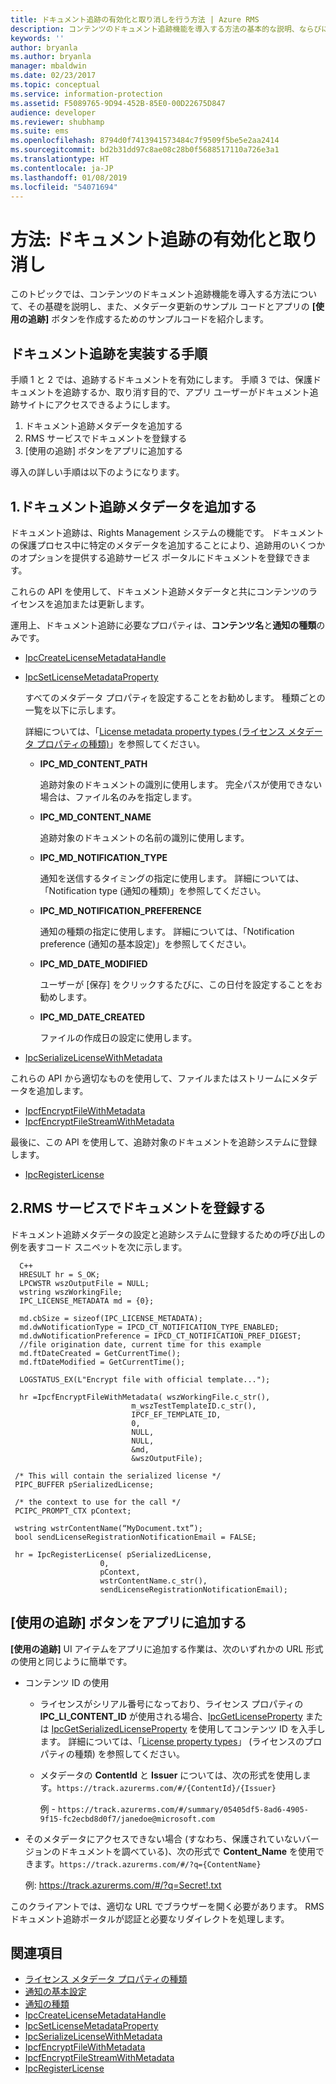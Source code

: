 ```yaml
---
title: ドキュメント追跡の有効化と取り消しを行う方法 | Azure RMS
description: コンテンツのドキュメント追跡機能を導入する方法の基本的な説明、ならびにメタデータ更新のサンプル コードとアプリの [使用の追跡] ボタンのサンプルコードを紹介します。
keywords: ''
author: bryanla
ms.author: bryanla
manager: mbaldwin
ms.date: 02/23/2017
ms.topic: conceptual
ms.service: information-protection
ms.assetid: F5089765-9D94-452B-85E0-00D22675D847
audience: developer
ms.reviewer: shubhamp
ms.suite: ems
ms.openlocfilehash: 8794d0f7413941573484c7f9509f5be5e2aa2414
ms.sourcegitcommit: bd2b31dd97c8ae08c28b0f5688517110a726e3a1
ms.translationtype: HT
ms.contentlocale: ja-JP
ms.lasthandoff: 01/08/2019
ms.locfileid: "54071694"
---
```

# <a name="how-to-enable-document-tracking-and-revocation"></a>方法: ドキュメント追跡の有効化と取り消し

このトピックでは、コンテンツのドキュメント追跡機能を導入する方法について、その基礎を説明し、また、メタデータ更新のサンプル コードとアプリの **[使用の追跡]** ボタンを作成するためのサンプルコードを紹介します。

## <a name="steps-to-implement-document-tracking"></a>ドキュメント追跡を実装する手順

手順 1 と 2 では、追跡するドキュメントを有効にします。 手順 3 では、保護ドキュメントを追跡するか、取り消す目的で、アプリ ユーザーがドキュメント追跡サイトにアクセスできるようにします。

1. ドキュメント追跡メタデータを追加する
2. RMS サービスでドキュメントを登録する
3. [使用の追跡] ボタンをアプリに追加する

導入の詳しい手順は以下のようになります。

## <a name="1-add-document-tracking-metadata"></a>1.ドキュメント追跡メタデータを追加する

ドキュメント追跡は、Rights Management システムの機能です。 ドキュメントの保護プロセス中に特定のメタデータを追加することにより、追跡用のいくつかのオプションを提供する追跡サービス ポータルにドキュメントを登録できます。

これらの API を使用して、ドキュメント追跡メタデータと共にコンテンツのライセンスを追加または更新します。


運用上、ドキュメント追跡に必要なプロパティは、**コンテンツ名**と**通知の種類**のみです。


- [IpcCreateLicenseMetadataHandle](https://msdn.microsoft.com/library/dn974050.aspx)
- [IpcSetLicenseMetadataProperty](https://msdn.microsoft.com/library/dn974059.aspx)

  すべてのメタデータ プロパティを設定することをお勧めします。 種類ごとの一覧を以下に示します。

  詳細については、「[License metadata property types (ライセンス メタデータ プロパティの種類)](https://msdn.microsoft.com/library/dn974062.aspx)」を参照してください。

  - **IPC_MD_CONTENT_PATH**

    追跡対象のドキュメントの識別に使用します。 完全パスが使用できない場合は、ファイル名のみを指定します。

  - **IPC_MD_CONTENT_NAME**

    追跡対象のドキュメントの名前の識別に使用します。

  - **IPC_MD_NOTIFICATION_TYPE**

    通知を送信するタイミングの指定に使用します。 詳細については、「Notification type (通知の種類)」を参照してください。

  - **IPC_MD_NOTIFICATION_PREFERENCE**

    通知の種類の指定に使用します。 詳細については、「Notification preference (通知の基本設定)」を参照してください。

  - **IPC_MD_DATE_MODIFIED**

    ユーザーが [保存] をクリックするたびに、この日付を設定することをお勧めします。

  - **IPC_MD_DATE_CREATED**

    ファイルの作成日の設定に使用します。

- [IpcSerializeLicenseWithMetadata](https://msdn.microsoft.com/library/dn974058.aspx)

これらの API から適切なものを使用して、ファイルまたはストリームにメタデータを追加します。

- [IpcfEncryptFileWithMetadata](https://msdn.microsoft.com/library/dn974052.aspx)
- [IpcfEncryptFileStreamWithMetadata](https://msdn.microsoft.com/library/dn974051.aspx)

最後に、この API を使用して、追跡対象のドキュメントを追跡システムに登録します。

- [IpcRegisterLicense](https://msdn.microsoft.com/library/dn974057.aspx)


## <a name="2-register-the-document-with-the-rms-service"></a>2.RMS サービスでドキュメントを登録する

ドキュメント追跡メタデータの設定と追跡システムに登録するための呼び出しの例を表すコード スニペットを次に示します。

      C++
      HRESULT hr = S_OK;
      LPCWSTR wszOutputFile = NULL;
      wstring wszWorkingFile;
      IPC_LICENSE_METADATA md = {0};

      md.cbSize = sizeof(IPC_LICENSE_METADATA);
      md.dwNotificationType = IPCD_CT_NOTIFICATION_TYPE_ENABLED;
      md.dwNotificationPreference = IPCD_CT_NOTIFICATION_PREF_DIGEST;
      //file origination date, current time for this example
      md.ftDateCreated = GetCurrentTime();
      md.ftDateModified = GetCurrentTime();

      LOGSTATUS_EX(L"Encrypt file with official template...");

      hr =IpcfEncryptFileWithMetadata( wszWorkingFile.c_str(),
                               m_wszTestTemplateID.c_str(),
                               IPCF_EF_TEMPLATE_ID,
                               0,
                               NULL,
                               NULL,
                               &md,
                               &wszOutputFile);

     /* This will contain the serialized license */
     PIPC_BUFFER pSerializedLicense;

     /* the context to use for the call */
     PCIPC_PROMPT_CTX pContext;

     wstring wstrContentName(“MyDocument.txt”);
     bool sendLicenseRegistrationNotificationEmail = FALSE;

     hr = IpcRegisterLicense( pSerializedLicense,
                        0,
                        pContext,
                        wstrContentName.c_str(),
                        sendLicenseRegistrationNotificationEmail);

## <a name="add-a-track-usage-button-to-your-app"></a>**[使用の追跡]** ボタンをアプリに追加する

**[使用の追跡]** UI アイテムをアプリに追加する作業は、次のいずれかの URL 形式の使用と同じように簡単です。

- コンテンツ ID の使用
  - ライセンスがシリアル番号になっており、ライセンス プロパティの **IPC_LI_CONTENT_ID** が使用される場合、[IpcGetLicenseProperty](https://msdn.microsoft.com/library/hh535265.aspx) または [IpcGetSerializedLicenseProperty](https://msdn.microsoft.com/library/hh995038.aspx) を使用してコンテンツ ID を入手します。 詳細については、「[License property types](https://msdn.microsoft.com/library/hh535287.aspx)」 (ライセンスのプロパティの種類) を参照してください。
  - メタデータの **ContentId** と **Issuer** については、次の形式を使用します。`https://track.azurerms.com/#/{ContentId}/{Issuer}`

    例 - `https://track.azurerms.com/#/summary/05405df5-8ad6-4905-9f15-fc2ecbd8d0f7/janedoe@microsoft.com`

- そのメタデータにアクセスできない場合 (すなわち、保護されていないバージョンのドキュメントを調べている)、次の形式で **Content_Name** を使用できます。`https://track.azurerms.com/#/?q={ContentName}`

  例: https://track.azurerms.com/#/?q=Secret!.txt

このクライアントでは、適切な URL でブラウザーを開く必要があります。 RMS ドキュメント追跡ポータルが認証と必要なリダイレクトを処理します。

## <a name="related-topics"></a>関連項目

* [ライセンス メタデータ プロパティの種類](https://msdn.microsoft.com/library/dn974062.aspx)
* [通知の基本設定](https://msdn.microsoft.com/library/dn974063.aspx)
* [通知の種類](https://msdn.microsoft.com/library/dn974064.aspx)
* [IpcCreateLicenseMetadataHandle](https://msdn.microsoft.com/library/dn974050.aspx)
* [IpcSetLicenseMetadataProperty](https://msdn.microsoft.com/library/dn974059.aspx)
* [IpcSerializeLicenseWithMetadata](https://msdn.microsoft.com/library/dn974058.aspx)
* [IpcfEncryptFileWithMetadata](https://msdn.microsoft.com/library/dn974052.aspx)
* [IpcfEncryptFileStreamWithMetadata](https://msdn.microsoft.com/library/dn974051.aspx)
* [IpcRegisterLicense](https://msdn.microsoft.com/library/dn974057.aspx)

